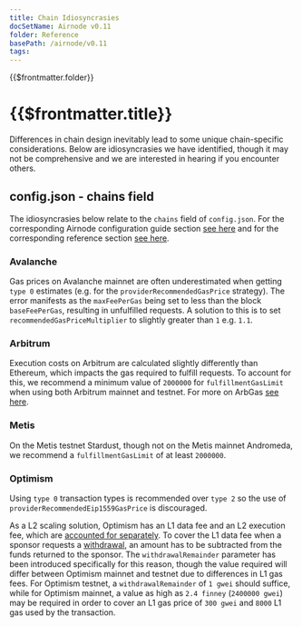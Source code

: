 ```yaml
---
title: Chain Idiosyncrasies
docSetName: Airnode v0.11
folder: Reference
basePath: /airnode/v0.11
tags:
---
```


<TitleSpan>{{$frontmatter.folder}}</TitleSpan>

# {{$frontmatter.title}}

<VersionWarning/>

<!--TocHeader />
<TOC class="table-of-contents" :include-level="[2,3]" /-->

Differences in chain design inevitably lead to some unique chain-specific
considerations. Below are idiosyncrasies we have identified, though it may not
be comprehensive and we are interested in hearing if you encounter others.

## config.json - chains field

The idiosyncrasies below relate to the `chains` field of `config.json`. For the
corresponding Airnode configuration guide section
[see here](../grp-providers/guides/build-an-airnode/configuring-airnode.md#chains)
and for the corresponding reference section
[see here](../reference/deployment-files/config-json.md#chains).

### Avalanche

Gas prices on Avalanche mainnet are often underestimated when getting `type 0`
estimates (e.g. for the `providerRecommendedGasPrice` strategy). The error
manifests as the `maxFeePerGas` being set to less than the block
`baseFeePerGas`, resulting in unfulfilled requests. A solution to this is to set
`recommendedGasPriceMultiplier` to slightly greater than `1` e.g. `1.1`.

### Arbitrum

Execution costs on Arbitrum are calculated slightly differently than Ethereum,
which impacts the gas required to fulfill requests. To account for this, we
recommend a minimum value of `2000000` for `fulfillmentGasLimit` when using both
Arbitrum mainnet and testnet. For more on ArbGas
[see here](https://developer.offchainlabs.com/docs/arbgas).

### Metis

On the Metis testnet Stardust, though not on the Metis mainnet Andromeda, we
recommend a `fulfillmentGasLimit` of at least `2000000`.

### Optimism

Using `type 0` transaction types is recommended over `type 2` so the use of
`providerRecommendedEip1559GasPrice` is discouraged.

As a L2 scaling solution, Optimism has an L1 data fee and an L2 execution fee,
which are
[accounted for separately](https://community.optimism.io/docs/developers/build/transaction-fees/#displaying-fees-to-users).
To cover the L1 data fee when a sponsor requests a
[withdrawal](../concepts/sponsor.md#withdrawals), an amount has to be subtracted
from the funds returned to the sponsor. The `withdrawalRemainder` parameter has
been introduced specifically for this reason, though the value required will
differ between Optimism mainnet and testnet due to differences in L1 gas fees.
For Optimism testnet, a `withdrawalRemainder` of `1 gwei` should suffice, while
for Optimism mainnet, a value as high as `2.4 finney` (`2400000 gwei`) may be
required in order to cover an L1 gas price of `300 gwei` and `8000` L1 gas used
by the transaction.
